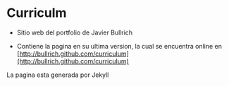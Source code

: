 # Curriculm

* Sitio web del portfolio de Javier Bullrich

* Contiene la pagina en su ultima version, la cual se encuentra online en [http://bullrich.github.com/curriculum](http://bullrich.github.com/curriculum)

La pagina esta generada por Jekyll